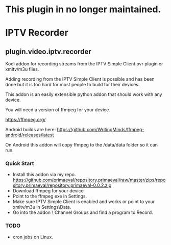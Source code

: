 # This plugin in no longer maintained.

# IPTV Recorder
## plugin.video.iptv.recorder

Kodi addon for recording streams from the IPTV Simple Client pvr plugin or xmltv/m3u files.

Adding recording from the IPTV Simple Client is possible and has been done but it is too hard for most people to build for their devices.

This addon is an easily extensible python addon that should work with any device.

You will need a version of ffmpeg for your device. 

https://ffmpeg.org/

Android builds are here: https://github.com/WritingMinds/ffmpeg-android/releases/latest

On Android this addon will copy ffmpeg to the /data/data folder so it can run.

### Quick Start

* Install this addon via my repo. 
https://github.com/primaeval/repository.primaeval/raw/master/zips/repository.primaeval/repository.primaeval-0.0.2.zip
* Download ffmpeg for your device
* Point to the ffmpeg exe in Settings.
* Make sure IPTV Simple Client is enabled and works or point to your xmltv/m3u in Settings\Data.
* Go into the addon \ Channel Groups and find a program to Record.

### TODO

* cron jobs on Linux.

